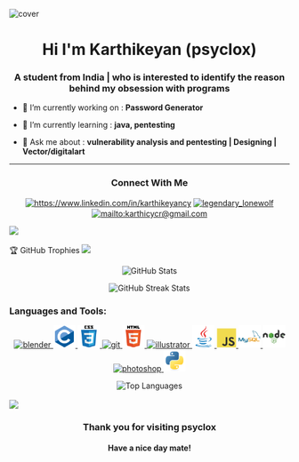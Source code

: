 ![cover](https://github.com/psyclox/psyclox/assets/160267134/87615d1c-f010-4e65-a816-bfdecef187e5)

<h1 align="center">Hi I'm Karthikeyan (psyclox)</h1>
<h3 align="center">A student from India | who is interested to identify the reason behind my obsession with programs</h3>

- 🔭 I’m currently working on     :  **Password Generator**

- 🌱 I’m currently learning       :  **java, pentesting**

- 💬 Ask me about                 :  **vulnerability analysis and pentesting | Designing | Vector/digitalart**

  
_______________________________________________________________________________________________________________________________

<h3 align="center">Connect With Me</h3>
<p align="center">
<a href="https://linkedin.com/in/https://www.linkedin.com/in/karthikeyancy" target="blank"><img align="center" src="https://raw.githubusercontent.com/rahuldkjain/github-profile-readme-generator/master/src/images/icons/Social/linked-in-alt.svg" alt="https://www.linkedin.com/in/karthikeyancy" height="30" width="40" /></a>
  <a href="https://t.me/legendary_lonewolf" target="blank"><img align="center" src="https://github.com/psyclox/psyclox/assets/160267134/06b14b8c-f3a9-410b-a533-e7c49855e011" alt="legendary_lonewolf" height="50" width="50" /></a> 
<a href="mailto:karthicycr@gmail.com" target="blank"><img align="center" src="https://github.com/psyclox/psyclox/assets/160267134/fa7e2c5b-966d-4925-b371-8b529da8cc73" alt="mailto:karthicycr@gmail.com" height="40" width="40" /></a>
</p>

[![](https://visitcount.itsvg.in/api?id=psyclox&icon=8&color=9)](https://visitcount.itsvg.in)

🏆 GitHub Trophies
![](https://github-profile-trophy.vercel.app/?username=psyclox&theme=dracula&no-frame=false&no-bg=true&margin-w=4)

<p align="center">
  <img src="https://github-readme-stats.vercel.app/api?username=psyclox&show_icons=true&theme=tokyonight&hide_border=true&include_all_commits=true&count_private=false" alt="GitHub Stats">
</p>

<p align="center">
  <img src="https://github-readme-streak-stats.herokuapp.com/?user=psyclox&theme=tokyonight&hide_border=true" alt="GitHub Streak Stats">
</p>




<h3 align="left">Languages and Tools:</h3>
<p align="center"> <a href="https://www.blender.org/" target="_blank" rel="noreferrer"> <img src="https://download.blender.org/branding/community/blender_community_badge_white.svg" alt="blender" width="40" height="40"/> </a> <a href="https://www.cprogramming.com/" target="_blank" rel="noreferrer"> <img src="https://raw.githubusercontent.com/devicons/devicon/master/icons/c/c-original.svg" alt="c" width="40" height="40"/> </a> <a href="https://www.w3schools.com/css/" target="_blank" rel="noreferrer"> <img src="https://raw.githubusercontent.com/devicons/devicon/master/icons/css3/css3-original-wordmark.svg" alt="css3" width="40" height="40"/> </a> <a href="https://git-scm.com/" target="_blank" rel="noreferrer"> <img src="https://www.vectorlogo.zone/logos/git-scm/git-scm-icon.svg" alt="git" width="40" height="40"/> </a> <a href="https://www.w3.org/html/" target="_blank" rel="noreferrer"> <img src="https://raw.githubusercontent.com/devicons/devicon/master/icons/html5/html5-original-wordmark.svg" alt="html5" width="40" height="40"/> </a> <a href="https://www.adobe.com/in/products/illustrator.html" target="_blank" rel="noreferrer"> <img src="https://www.vectorlogo.zone/logos/adobe_illustrator/adobe_illustrator-icon.svg" alt="illustrator" width="35" height="35"/> </a> <a href="https://www.java.com" target="_blank" rel="noreferrer"> <img src="https://raw.githubusercontent.com/devicons/devicon/master/icons/java/java-original.svg" alt="java" width="40" height="40"/> </a> <a href="https://developer.mozilla.org/en-US/docs/Web/JavaScript" target="_blank" rel="noreferrer"> <img src="https://raw.githubusercontent.com/devicons/devicon/master/icons/javascript/javascript-original.svg" alt="javascript" width="35" height="35"/> </a> <a href="https://www.mysql.com/" target="_blank" rel="noreferrer"> <img src="https://raw.githubusercontent.com/devicons/devicon/master/icons/mysql/mysql-original-wordmark.svg" alt="mysql" width="40" height="40"/> </a> <a href="https://nodejs.org" target="_blank" rel="noreferrer"> <img src="https://raw.githubusercontent.com/devicons/devicon/master/icons/nodejs/nodejs-original-wordmark.svg" alt="nodejs" width="40" height="40"/> </a> <a href="https://www.photoshop.com/en" target="_blank" rel="noreferrer"> <img src="https://github.com/psyclox/psyclox/assets/160267134/1e901d8e-c28c-4fde-ad13-a0339797e6d5" alt="photoshop" width="40" height="40"/> </a> <a href="https://www.python.org" target="_blank" rel="noreferrer"> <img src="https://raw.githubusercontent.com/devicons/devicon/master/icons/python/python-original.svg" alt="python" width="40" height="40"/> </a> </p>


<p align="center">
  <img src="https://github-readme-stats.vercel.app/api/top-langs/?username=psyclox&theme=tokyonight&hide_border=true&include_all_commits=true&count_private=false&layout=compact" alt="Top Languages">
</p>



<td><img align="center" height="150" src="https://github.com/psyclox/psyclox/assets/160267134/cb9941e6-0b7a-42fa-8c15-e920eb9f44d8" /></td>
 <h3 align="center">Thank you for visiting psyclox </h3>
  <h4 align="center">Have a nice day mate! </h4>
